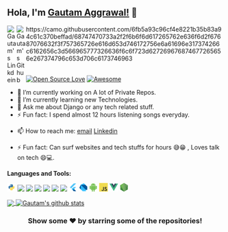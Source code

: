 ## Hola, I'm [Gautam Aggrawal!]() 👋

<a href="https://www.linkedin.com/in/gautamaggrawalmzn/">
  <img align="left" alt="Gautam's Linkdein" width="22px" src="https://cdn.jsdelivr.net/npm/simple-icons@v3/icons/linkedin.svg" />
</a>
<a href="https://github.com/Gautamaggrawal">
  <img align="left" alt="Gautam's Github" width="22px" src="https://cdn.jsdelivr.net/npm/simple-icons@v3/icons/github.svg" />
</a>
https://camo.githubusercontent.com/6fb5a93c96cf4e8221b35b83a94c61c370beffad/68747470733a2f2f6b6f6d617265762e636f6d2f67687076632f3f757365726e616d653d746172756e6a61696e317374266c6162656c3d566965777326636f6c6f723d627269676874677265656e267374796c653d706c6173746963
<br/>
<br/>

 [![Open Source Love](https://badges.frapsoft.com/os/v2/open-source.svg?v=103)](https://github.com/Gautamaggrawal) 
 [![Awesome](https://cdn.rawgit.com/sindresorhus/awesome/d7305f38d29fed78fa85652e3a63e154dd8e8829/media/badge.svg)](https://github.com/Gautamaggrawal)



- 🔭 I’m currently working on A lot of Private Repos.
- 🌱 I’m currently learning new Technologies.
- 💬 Ask me about Django or any tech related stuff.
- ⚡ Fun fact: I spend almost 12 hours listening songs everyday.

<!-- - 😄 Pronouns: ... -->
- 📫 How to reach me: [email](gautamaggrawalmzn@gmail.com)
   [Linkedin](https://www.linkedin.com/in/gautamaggrawalmzn/) 
<!-- - 😄 Pronouns: ... -->
- ⚡ Fun fact: Can surf websites and tech stuffs for hours 😅😁 , 
   Loves talk on tech 😄💻.



**Languages and Tools:**  

<code><img height="20" src="https://raw.githubusercontent.com/github/explore/80688e429a7d4ef2fca1e82350fe8e3517d3494d/topics/python/python.png"></code>
<code><img height="20" src="https://icongr.am/devicon/c-original.svg"></code>
<code><img height="20" src="https://icongr.am/devicon/linux-original.svg"></code>
<code><img height="20" src="https://icongr.am/devicon/cplusplus-original.svg"></code>
<code><img height="20" src="https://icongr.am/devicon/mysql-original-wordmark.svg"></code>
<code><img height="20" src="https://icongr.am/devicon/git-original-wordmark.svg"></code>
<code><img height="20" src="https://icongr.am/devicon/cplusplus-original.svg"></code>
<code><img height="20" src="https://raw.githubusercontent.com/github/explore/80688e429a7d4ef2fca1e82350fe8e3517d3494d/topics/flutter/flutter.png"></code>
<code><img height="20" src="https://raw.githubusercontent.com/github/explore/80688e429a7d4ef2fca1e82350fe8e3517d3494d/topics/dart/dart.png"></code>
<code><img height="20" src="https://raw.githubusercontent.com/github/explore/80688e429a7d4ef2fca1e82350fe8e3517d3494d/topics/android/android.png"></code>
<code><img height="20" src="https://raw.githubusercontent.com/github/explore/80688e429a7d4ef2fca1e82350fe8e3517d3494d/topics/javascript/javascript.png"></code>
<code><img height="20" src="https://raw.githubusercontent.com/github/explore/80688e429a7d4ef2fca1e82350fe8e3517d3494d/topics/vue/vue.png"></code>
<code><img height="20" src="https://raw.githubusercontent.com/github/explore/80688e429a7d4ef2fca1e82350fe8e3517d3494d/topics/nodejs/nodejs.png"></code>    


<a href="https://github.com/Gautamaggrawal">
  <img align="center" src="https://github-readme-stats.vercel.app/api/top-langs/?username=Gautamaggrawal&theme=dark" />
</a>
<a href="https://github.com/prkhrv">
 <img align="center" src="https://github-readme-stats.vercel.app/api?username=Gautamaggrawal&show_icons=true&theme=dracula&line_height=27" alt="Gautam's github stats"/>
</a>



<div align="center">

### Show some ❤️ by starring some of the repositories!

</div>
